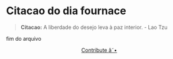 # Citacao do dia fournace

> **Citacao:** A liberdade do desejo leva à paz interior. - Lao Tzu

fim do arquivo

<watermark-footer>
<p align="center">
  <a href="https://github.com/ruisuan/ruisuan/blob/main/contribute.md">Contribute â˜•</a>
</p>
</watermark-footer>
